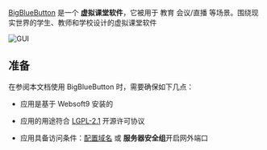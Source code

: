 [BigBlueButton](https://bigbluebutton.org/) 是一个 **虚拟课堂软件**，它被用于 教育 会议/直播  等场景。围绕现实世界的学生、教师和学校设计的虚拟课堂软件


![GUI](https://libs.websoft9.com/Websoft9/DocsPicture/zh/bigbluebutton/bigbluebutton-gui-websoft9.png)


## 准备

在参阅本文档使用 BigBlueButton 时，需要确保如下几点：

- 应用是基于 Websoft9 安装的

- 应用的用途符合 [LGPL-2.1](https://opensource.org/licenses/LGPL-2.1) 开源许可协议

- 应用具备访问条件：[配置域名](./guide/appsetdomain) 或 **服务器安全组**开启网外端口